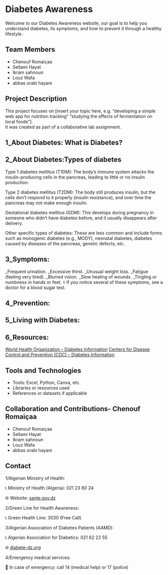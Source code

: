 # Diabetes Awareness
Welcome to our Diabetes Awareness website, our goal is to help you understand diabetes, its symptoms, and how to prevent it through a healthy lifestyle.

## Team Members
- Chenouf Romaiçaa 
- Sellami Hayat 
-  Ikram sahnoun 
- Louz Wafa
- abbas orabi hayam 

## Project Description
This project focuses on [insert your topic here, e.g. “developing a simple web app for nutrition tracking” 
“studying the effects of fermentation on local foods”].  
It was created as part of a collaborative lab assignment.

## 1_About Diabetes: What is Diabetes?

   
## 2_About Diabetes:Types of diabetes
Type 1 diabetes mellitus (T1DM): The body’s immune system attacks the insulin-producing cells in the pancreas, leading to little or no insulin production. 

Type 2 diabetes mellitus (T2DM): The body still produces insulin, but the cells don’t respond to it properly (insulin resistance), and over time the pancreas may not make enough insulin. 

Gestational diabetes mellitus (GDM): This develops during pregnancy in someone who didn’t have diabetes before, and it usually disappears after delivery. 

Other specific types of diabetes: These are less common and include forms such as monogenic diabetes (e.g., MODY), neonatal diabetes, diabetes caused by diseases of the pancreas, genetic defects, etc. 


## 3_Symptoms:
_Frequent urination.
_Excessive thirst.
_Unusual weight loss.
_Fatigue (feeling very tired).
_Blurred vision.
_Slow healing of wounds.
_Tingling or numbness in hands or feet.
⚕️ If you notice several of these symptoms, see a doctor for a blood sugar test.



## 4_Prevention:


## 5_Living with Diabetes:

## 6_Resources:
[World Health Organization – Diabetes Information](https://www.who.int/health-topics/diabetes)
[Centers for Disease Control and Prevention (CDC) – Diabetes Information](https://www.cdc.gov/diabetes/index.html)



## Tools and Technologies
- Tools: Excel, Python, Canva, etc.  
- Libraries or resources used  
- References or datasets if applicable  

## Collaboration and Contributions- Chenouf Romaiçaa 
- Chenouf Romaiçaa 
- Sellami Hayat 
-  Ikram sahnoun 
- Louz Wafa
- abbas orabi hayam 

## Contact
1/Algerian Ministry of Health:
<p>📞 Ministry of Health (Algeria): 021 23 80 24</p>
<p>🌐 Website: <a href="https://sante.gov.dz" target="_blank">sante.gov.dz</a></p>
2/Green Line for Health Awareness:
<p>📞 Green Health Line: 3030 (Free Call)</p>
3/Algerian Association of Diabetes Patients (AAMD):
<p>📞 Algerian Association for Diabetics: 021 62 22 55</p>
<p>🌐 <a href="http://www.diabete-dz.org/" target="_blank">diabete-dz.org</a></p>
4/Emergency medical services:
<p>🚨 In case of emergency: call 14 (medical help) or 17 (police)</p>


